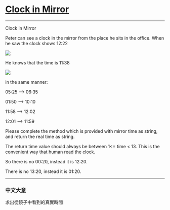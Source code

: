 # [Clock in Mirror](https://www.codewars.com/kata/clock-in-mirror/csharp)

---

Clock in Mirror

Peter can see a clock in the mirror from the place he sits in the office. When he saw the clock shows 12:22

![](http://crowd-multilogue.com/Images/Codewars/KataPic6.png)

He knows that the time is 11:38

![](http://crowd-multilogue.com/Images/Codewars/KataPic7.png)

in the same manner:

05:25 --> 06:35

01:50 --> 10:10

11:58 --> 12:02

12:01 --> 11:59

Please complete the method which is provided with mirror time as string, and return the real time as string.

The return time value should always be between 1<= time < 13. This is the convenient way that human read the clock.

So there is no 00:20, instead it is 12:20.

There is no 13:20, instead it is 01:20.

---

### 中文大意

求出從鏡子中看到的真實時間
